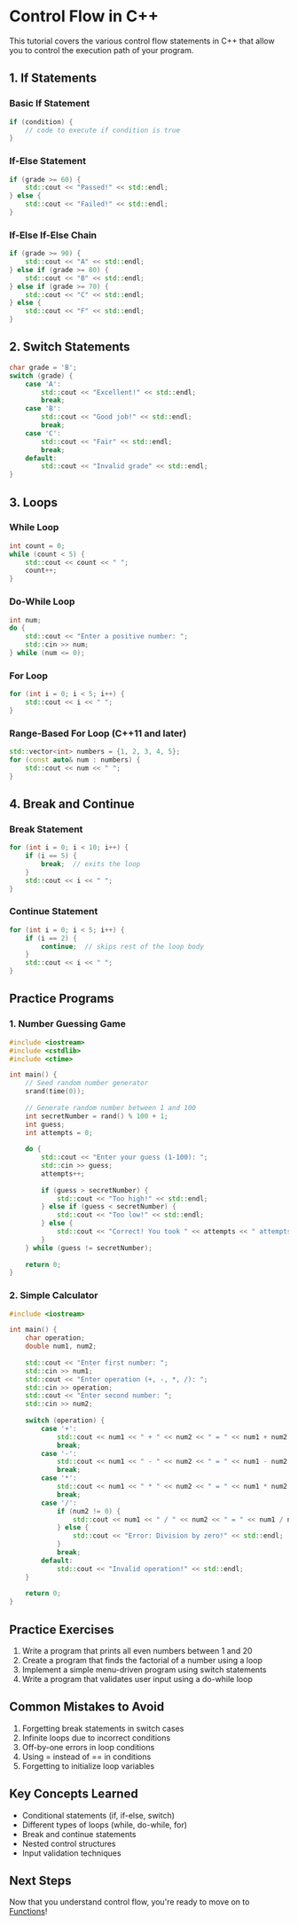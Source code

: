 # Control Flow in C++

This tutorial covers the various control flow statements in C++ that allow you to control the execution path of your program.

## 1. If Statements

### Basic If Statement
```cpp
if (condition) {
    // code to execute if condition is true
}
```

### If-Else Statement
```cpp
if (grade >= 60) {
    std::cout << "Passed!" << std::endl;
} else {
    std::cout << "Failed!" << std::endl;
}
```

### If-Else If-Else Chain
```cpp
if (grade >= 90) {
    std::cout << "A" << std::endl;
} else if (grade >= 80) {
    std::cout << "B" << std::endl;
} else if (grade >= 70) {
    std::cout << "C" << std::endl;
} else {
    std::cout << "F" << std::endl;
}
```

## 2. Switch Statements

```cpp
char grade = 'B';
switch (grade) {
    case 'A':
        std::cout << "Excellent!" << std::endl;
        break;
    case 'B':
        std::cout << "Good job!" << std::endl;
        break;
    case 'C':
        std::cout << "Fair" << std::endl;
        break;
    default:
        std::cout << "Invalid grade" << std::endl;
}
```

## 3. Loops

### While Loop
```cpp
int count = 0;
while (count < 5) {
    std::cout << count << " ";
    count++;
}
```

### Do-While Loop
```cpp
int num;
do {
    std::cout << "Enter a positive number: ";
    std::cin >> num;
} while (num <= 0);
```

### For Loop
```cpp
for (int i = 0; i < 5; i++) {
    std::cout << i << " ";
}
```

### Range-Based For Loop (C++11 and later)
```cpp
std::vector<int> numbers = {1, 2, 3, 4, 5};
for (const auto& num : numbers) {
    std::cout << num << " ";
}
```

## 4. Break and Continue

### Break Statement
```cpp
for (int i = 0; i < 10; i++) {
    if (i == 5) {
        break;  // exits the loop
    }
    std::cout << i << " ";
}
```

### Continue Statement
```cpp
for (int i = 0; i < 5; i++) {
    if (i == 2) {
        continue;  // skips rest of the loop body
    }
    std::cout << i << " ";
}
```

## Practice Programs

### 1. Number Guessing Game
```cpp
#include <iostream>
#include <cstdlib>
#include <ctime>

int main() {
    // Seed random number generator
    srand(time(0));
    
    // Generate random number between 1 and 100
    int secretNumber = rand() % 100 + 1;
    int guess;
    int attempts = 0;
    
    do {
        std::cout << "Enter your guess (1-100): ";
        std::cin >> guess;
        attempts++;
        
        if (guess > secretNumber) {
            std::cout << "Too high!" << std::endl;
        } else if (guess < secretNumber) {
            std::cout << "Too low!" << std::endl;
        } else {
            std::cout << "Correct! You took " << attempts << " attempts." << std::endl;
        }
    } while (guess != secretNumber);
    
    return 0;
}
```

### 2. Simple Calculator
```cpp
#include <iostream>

int main() {
    char operation;
    double num1, num2;
    
    std::cout << "Enter first number: ";
    std::cin >> num1;
    std::cout << "Enter operation (+, -, *, /): ";
    std::cin >> operation;
    std::cout << "Enter second number: ";
    std::cin >> num2;
    
    switch (operation) {
        case '+':
            std::cout << num1 << " + " << num2 << " = " << num1 + num2 << std::endl;
            break;
        case '-':
            std::cout << num1 << " - " << num2 << " = " << num1 - num2 << std::endl;
            break;
        case '*':
            std::cout << num1 << " * " << num2 << " = " << num1 * num2 << std::endl;
            break;
        case '/':
            if (num2 != 0) {
                std::cout << num1 << " / " << num2 << " = " << num1 / num2 << std::endl;
            } else {
                std::cout << "Error: Division by zero!" << std::endl;
            }
            break;
        default:
            std::cout << "Invalid operation!" << std::endl;
    }
    
    return 0;
}
```

## Practice Exercises

1. Write a program that prints all even numbers between 1 and 20
2. Create a program that finds the factorial of a number using a loop
3. Implement a simple menu-driven program using switch statements
4. Write a program that validates user input using a do-while loop

## Common Mistakes to Avoid

1. Forgetting break statements in switch cases
2. Infinite loops due to incorrect conditions
3. Off-by-one errors in loop conditions
4. Using = instead of == in conditions
5. Forgetting to initialize loop variables

## Key Concepts Learned

- Conditional statements (if, if-else, switch)
- Different types of loops (while, do-while, for)
- Break and continue statements
- Nested control structures
- Input validation techniques

## Next Steps

Now that you understand control flow, you're ready to move on to [Functions](04_functions.md)! 